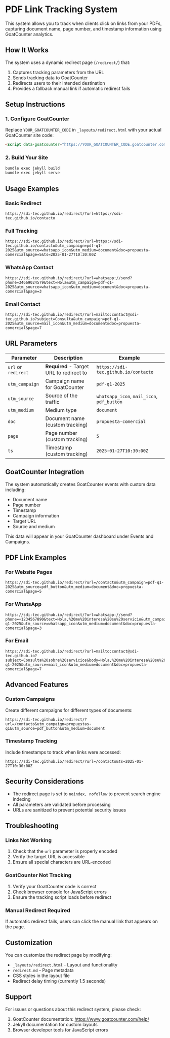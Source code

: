 # PDF Link Tracking System

This system allows you to track when clients click on links from your PDFs, capturing document name, page number, and timestamp information using GoatCounter analytics.

## How It Works

The system uses a dynamic redirect page (`/redirect/`) that:
1. Captures tracking parameters from the URL
2. Sends tracking data to GoatCounter
3. Redirects users to their intended destination
4. Provides a fallback manual link if automatic redirect fails

## Setup Instructions

### 1. Configure GoatCounter

Replace `YOUR_GOATCOUNTER_CODE` in `_layouts/redirect.html` with your actual GoatCounter site code:

```html
<script data-goatcounter="https://YOUR_GOATCOUNTER_CODE.goatcounter.com/count" async src="//gc.zgo.at/count.js"></script>
```

### 2. Build Your Site

```bash
bundle exec jekyll build
bundle exec jekyll serve
```

## Usage Examples

### Basic Redirect

```
https://sdi-tec.github.io/redirect/?url=https://sdi-tec.github.io/contacto
```

### Full Tracking

```
https://sdi-tec.github.io/redirect/?url=https://sdi-tec.github.io/contacto&utm_campaign=pdf-q1-2025&utm_source=whatsapp_icon&utm_medium=document&doc=propuesta-comercial&page=5&ts=2025-01-27T10:30:00Z
```



### WhatsApp Contact

```
https://sdi-tec.github.io/redirect/?url=whatsapp://send?phone=34669024579&text=Hola&utm_campaign=pdf-q1-2025&utm_source=whatsapp_icon&utm_medium=document&doc=propuesta-comercial&page=3
```

### Email Contact

```
https://sdi-tec.github.io/redirect/?url=mailto:contact@sdi-tec.github.io?subject=Consulta&utm_campaign=pdf-q1-2025&utm_source=mail_icon&utm_medium=document&doc=propuesta-comercial&page=7
```

## URL Parameters

| Parameter | Description | Example |
|-----------|-------------|---------|
| `url` or `redirect` | **Required** - Target URL to redirect to | `https://sdi-tec.github.io/contacto` |
| `utm_campaign` | Campaign name for GoatCounter | `pdf-q1-2025` |
| `utm_source` | Source of the traffic | `whatsapp_icon`, `mail_icon`, `pdf_button` |
| `utm_medium` | Medium type | `document` |
| `doc` | Document name (custom tracking) | `propuesta-comercial` |
| `page` | Page number (custom tracking) | `5` |
| `ts` | Timestamp (custom tracking) | `2025-01-27T10:30:00Z` |

## GoatCounter Integration

The system automatically creates GoatCounter events with custom data including:
- Document name
- Page number
- Timestamp
- Campaign information
- Target URL
- Source and medium

This data will appear in your GoatCounter dashboard under Events and Campaigns.

## PDF Link Examples

### For Website Pages
```
https://sdi-tec.github.io/redirect/?url=/contacto&utm_campaign=pdf-q1-2025&utm_source=pdf_button&utm_medium=document&doc=propuesta-comercial&page=5
```

### For WhatsApp
```
https://sdi-tec.github.io/redirect/?url=whatsapp://send?phone=+1234567890&text=Hola,%20me%20interesa%20su%20servicio&utm_campaign=pdf-q1-2025&utm_source=whatsapp_icon&utm_medium=document&doc=propuesta-comercial&page=3
```

### For Email
```
https://sdi-tec.github.io/redirect/?url=mailto:contact@sdi-tec.github.io?subject=Consulta%20sobre%20servicios&body=Hola,%20me%20interesa%20su%20servicio&utm_campaign=pdf-q1-2025&utm_source=mail_icon&utm_medium=document&doc=propuesta-comercial&page=7
```

## Advanced Features

### Custom Campaigns
Create different campaigns for different types of documents:

```
https://sdi-tec.github.io/redirect/?url=/contacto&utm_campaign=propuestas-q1&utm_source=pdf_button&utm_medium=document
```

### Timestamp Tracking
Include timestamps to track when links were accessed:

```
https://sdi-tec.github.io/redirect/?url=/contacto&ts=2025-01-27T10:30:00Z
```

## Security Considerations

- The redirect page is set to `noindex, nofollow` to prevent search engine indexing
- All parameters are validated before processing
- URLs are sanitized to prevent potential security issues

## Troubleshooting

### Links Not Working
1. Check that the `url` parameter is properly encoded
2. Verify the target URL is accessible
3. Ensure all special characters are URL-encoded

### GoatCounter Not Tracking
1. Verify your GoatCounter code is correct
2. Check browser console for JavaScript errors
3. Ensure the tracking script loads before redirect

### Manual Redirect Required
If automatic redirect fails, users can click the manual link that appears on the page.

## Customization

You can customize the redirect page by modifying:
- `_layouts/redirect.html` - Layout and functionality
- `redirect.md` - Page metadata
- CSS styles in the layout file
- Redirect delay timing (currently 1.5 seconds)

## Support

For issues or questions about this redirect system, please check:
1. GoatCounter documentation: https://www.goatcounter.com/help/
2. Jekyll documentation for custom layouts
3. Browser developer tools for JavaScript errors
